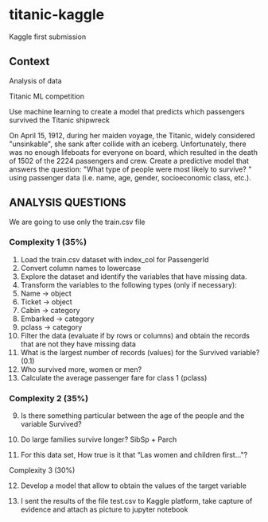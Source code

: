 # titanic-kaggle
Kaggle first submission

## Context
Analysis of data

Titanic ML competition

Use machine learning to create a model that predicts which
passengers survived the Titanic shipwreck

On April 15, 1912, during her maiden voyage, the Titanic,
widely considered "unsinkable", she sank after
collide with an iceberg. Unfortunately, there was no
enough lifeboats for everyone on board, which resulted
in the death of 1502 of the 2224 passengers and crew.
Create a predictive model that answers the question: "What
type of people were most likely to survive? "
using passenger data (i.e. name, age, gender,
socioeconomic class, etc.).

## ANALYSIS QUESTIONS
We are going to use only the train.csv file
### Complexity 1 (35%)
1. Load the train.csv dataset with index_col for PassengerId
2. Convert column names to lowercase
3. Explore the dataset and identify the variables that have missing data.
4. Transform the variables to the following types (only if necessary):
1. Name -> object
2. Ticket -> object
3. Cabin -> category
4. Embarked -> category
5. pclass -> category
5. Filter the data (evaluate if by rows or columns) and obtain the records that are not
they have missing data
6. What is the largest number of records (values) for the Survived variable?
(0.1)
7. Who survived more, women or men?
8. Calculate the average passenger fare for class 1 (pclass)

### Complexity 2 (35%)

9. Is there something particular between
the age of the people and the
variable Survived?

10. Do large families
survive longer? SibSp +
Parch

11. For this data set,
How true is it that “Las
women and children
first…"?

Complexity 3 (30%)

12. Develop a model that
allow to obtain the values
of the target variable

13. I sent the results of the
file test.csv to
Kaggle platform, take
capture of evidence and
attach as picture to
jupyter notebook